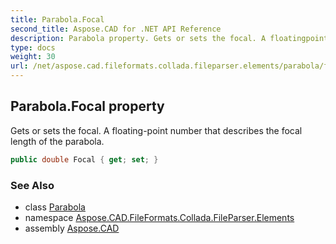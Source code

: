 ```yaml
---
title: Parabola.Focal
second_title: Aspose.CAD for .NET API Reference
description: Parabola property. Gets or sets the focal. A floatingpoint number that describes the focal length of the parabola
type: docs
weight: 30
url: /net/aspose.cad.fileformats.collada.fileparser.elements/parabola/focal/
---
```

## Parabola.Focal property

Gets or sets the focal. A floating-point number that describes the focal length of the parabola.

```csharp
public double Focal { get; set; }
```

### See Also

* class [Parabola](../)
* namespace [Aspose.CAD.FileFormats.Collada.FileParser.Elements](../../parabola/)
* assembly [Aspose.CAD](../../../)


